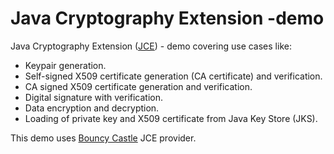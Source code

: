 # Java Cryptography Extension -demo
Java Cryptography Extension ([JCE](https://en.wikipedia.org/wiki/Java_Cryptography_Extension)) - demo covering use cases like:

* Keypair generation.
* Self-signed X509 certificate generation (CA certificate) and verification.
* CA signed X509 certificate generation and verification.
* Digital signature with verification.
* Data encryption and decryption.
* Loading of private key and X509 certificate from Java Key Store (JKS).

This demo uses [Bouncy Castle](https://www.bouncycastle.org/java.html) JCE provider.
